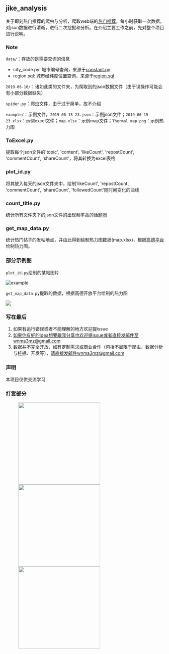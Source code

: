 ## **jike_analysis**

关于即刻热门推荐的爬虫与分析，爬取web端的[热门推荐](https://app.jike.ruguoapp.com/1.0/messages/listPopularByTag?limit=20&skip=0&tag=all)，每小时获取一次数据。对json数据进行清晰，进行二次挖掘和分析。在介绍主要工作之前，先对整个项目进行说明。

### Note

`data/`：存放的是需要查询的信息

- city_code.py: 城市编号查询，来源于[constant.py](<https://github.com/HeathLee/Schools/blob/5476612d619b5b61287e851b86ad551f2937278a/constant.py>)
- region.sql: 城市经纬度位置查询，来源于[region.sql](<https://github.com/pfinal/city/blob/1e96d38f81b491ed8a33cd63ec1e8f41cb10e1f0/region.sql>)

`2019-06-16/`：诸如此类的文件夹，为爬取到的json数据文件（由于误操作可能会有小部分数据缺失）

`spider.py`：爬虫文件，由于过于简单，故不介绍

`example/`：示例文件。`2019-06-15-23.json`：示例json文件；`2019-06-15-23.xlsx`：示例excel文件；`map.xlsx`：示例map文件；`Thermal map.png`：示例热力图

### ToExcel.py

提取每个json文件的'topic', 'content', 'likeCount', 'repostCount', 'commentCount', 'shareCount'，将其转换为excel表格

### plot_id.py

将其放入每天的json文件夹中，绘制'likeCount', 'repostCount', 'commentCount', 'shareCount', 'followedCount'随时间变化的曲线

### count_title.py

统计所有文件夹下的json文件的出现频率高的话题圈

### get_map_data.py

统计热门帖子的发帖地点，并由此得到绘制热力图数据(map.xlsx)，根据[高德平台](<https://lbs.amap.com/dev/index>)绘制热力图。

### 部分示例图

`plot_id.py`绘制的某帖图片

![example](https://raw.githubusercontent.com/wnma3mz/jike_analysis/master/2019-06-16/27-11-03-18-pics/PC玩家俱乐部-5d04496d9e840c00185c8fc4.png)

`get_map_data.py`提取的数据，根据高德开放平台绘制的热力图

![](https://raw.githubusercontent.com/wnma3mz/jike_analysis/master/example/heat_map.png)

### 写在最后

1. 如果有运行错误或者不能理解的地方欢迎提issue
2. 如果你有好的idea想要跟我分享也欢迎提issue或者直接发邮件至wnma3mz@gmail.com
3. 数据并不完全开放，如有定制需求或商业合作（包括不局限于爬虫、数据分析与挖掘、开发等），请直接发邮件wnma3mz@gmail.com

### 声明

本项目仅供交流学习

### 打赏部分

<figure class="third">
<img src="https://raw.githubusercontent.com/wnma3mz/wechat_articles_spider/master/imgs/wechat.jpg" width="260"><img src="https://raw.githubusercontent.com/wnma3mz/wechat_articles_spider/master/imgs/Alipay.jpg" width="260"><img src="https://raw.githubusercontent.com/wnma3mz/wechat_articles_spider/master/imgs/Alipay_redpaper.jpg" width="260">
</figure>